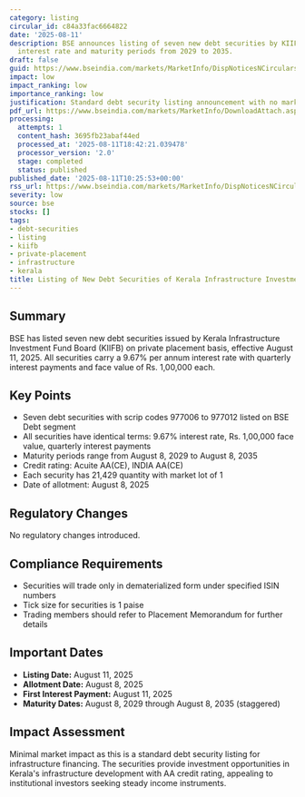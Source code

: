 ```yaml
---
category: listing
circular_id: c84a33fac6664822
date: '2025-08-11'
description: BSE announces listing of seven new debt securities by KIIFB with 9.67%
  interest rate and maturity periods from 2029 to 2035.
draft: false
guid: https://www.bseindia.com/markets/MarketInfo/DispNoticesNCirculars.aspx?Noticeid={4AC1EB9D-3A12-402A-9F6C-86F250FCDFA0}&noticeno=20250811-17&dt=08/11/2025&icount=17&totcount=59&flag=0
impact: low
impact_ranking: low
importance_ranking: low
justification: Standard debt security listing announcement with no market-wide implications
pdf_url: https://www.bseindia.com/markets/MarketInfo/DownloadAttach.aspx?id=20250811-17&attachedId=
processing:
  attempts: 1
  content_hash: 3695fb23abaf44ed
  processed_at: '2025-08-11T18:42:21.039478'
  processor_version: '2.0'
  stage: completed
  status: published
published_date: '2025-08-11T10:25:53+00:00'
rss_url: https://www.bseindia.com/markets/MarketInfo/DispNoticesNCirculars.aspx?Noticeid={4AC1EB9D-3A12-402A-9F6C-86F250FCDFA0}&noticeno=20250811-17&dt=08/11/2025&icount=17&totcount=59&flag=0
severity: low
source: bse
stocks: []
tags:
- debt-securities
- listing
- kiifb
- private-placement
- infrastructure
- kerala
title: Listing of New Debt Securities of Kerala Infrastructure Investment Fund Board
---
```


## Summary

BSE has listed seven new debt securities issued by Kerala Infrastructure Investment Fund Board (KIIFB) on private placement basis, effective August 11, 2025. All securities carry a 9.67% per annum interest rate with quarterly interest payments and face value of Rs. 1,00,000 each.

## Key Points

- Seven debt securities with scrip codes 977006 to 977012 listed on BSE Debt segment
- All securities have identical terms: 9.67% interest rate, Rs. 1,00,000 face value, quarterly interest payments
- Maturity periods range from August 8, 2029 to August 8, 2035
- Credit rating: Acuite AA(CE), INDIA AA(CE)
- Each security has 21,429 quantity with market lot of 1
- Date of allotment: August 8, 2025

## Regulatory Changes

No regulatory changes introduced.

## Compliance Requirements

- Securities will trade only in dematerialized form under specified ISIN numbers
- Tick size for securities is 1 paise
- Trading members should refer to Placement Memorandum for further details

## Important Dates

- **Listing Date:** August 11, 2025
- **Allotment Date:** August 8, 2025
- **First Interest Payment:** August 11, 2025
- **Maturity Dates:** August 8, 2029 through August 8, 2035 (staggered)

## Impact Assessment

Minimal market impact as this is a standard debt security listing for infrastructure financing. The securities provide investment opportunities in Kerala's infrastructure development with AA credit rating, appealing to institutional investors seeking steady income instruments.